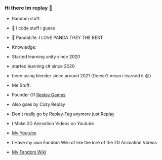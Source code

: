 ### Hi there Im replay 👋

- Random stuff:

- 🌱 I code stuff i guess
- 🐼 PandaLife: I LOVE PANDA THEY THE BEST

- Knowledge:

- Started learning unity since 2020
- started learning c# since 2020
- been using blender since around 2021 (Doesn't mean i learned it 😞)
  
- Me Stuff:

- Founder Of [Replay Games](https://zezzyzez5.wixsite.com/replay-games)
- Also goes by Cozy Replay
- Don't really go by Replay-Tag anymore just Replay
- I Make 2D Animation Videos on Youtube
- [My Youtube](www.youtube.com/@replaytag)
- I Have my own Fandom Wiki of like the lore of the 2D Animation Videos
- [My Fandom Wiki]([www.youtube.com/@replaytag](https://the-replaytag-cinematic-universe.fandom.com/wiki/The_Replay-Tag_Cinematic_Universe_Wiki))
<!--
**Replay-Tag/Replay-Tag** is a ✨ _special_ ✨ repository because its `README.md` (this file) appears on your GitHub profile.

Here are some ideas to get you started:

- 🔭 I’m currently working on ...
- 🌱 I’m currently learning ...
- 👯 I’m looking to collaborate on ...
- 🤔 I’m looking for help with ...
- 💬 Ask me about ...
- 📫 How to reach me: ...
- 😄 Pronouns: ...
- ⚡ Fun fact: ...
-->

